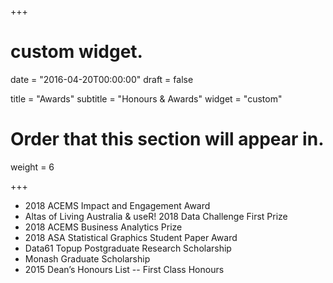 +++
# custom widget.

date = "2016-04-20T00:00:00"
draft = false

title = "Awards"
subtitle = "Honours & Awards"
widget = "custom"

# Order that this section will appear in.
weight = 6

+++

* 2018 ACEMS Impact and Engagement Award
* Altas of Living Australia & useR! 2018 Data Challenge First Prize
* 2018 ACEMS Business Analytics Prize
* 2018 ASA Statistical Graphics Student Paper Award
* Data61 Topup Postgraduate Research Scholarship
* Monash Graduate Scholarship
* 2015 Dean’s Honours List -- First Class Honours
